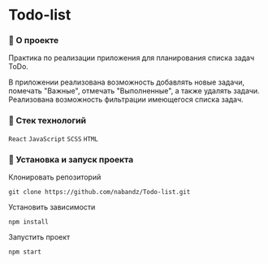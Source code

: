 # Todo-list

### :herb: О проекте
Практика по реализации приложения для планирования списка задач ToDo.

В приложении реализована возможность добавлять новые задачи, помечать "Важные", отмечать "Выполненные", а также удалять задачи. Реализована возможность фильтрации имеющегося списка задач.
### :herb: Стек технологий
`React` `JavaScript` `SCSS` `HTML`
### :herb: Установка и запуск проекта
Клонировать репозиторий

    git clone https://github.com/nabandz/Todo-list.git

Установить зависимости

    npm install


Запустить проект

    npm start
